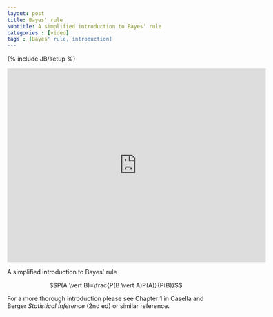 ```yaml
---
layout: post
title: Bayes' rule
subtitle: A simplified introduction to Bayes' rule
categories : [video]
tags : [Bayes' rule, introduction]
---
```

{% include JB/setup %}

<iframe width="600" height="450" src="http://www.youtube.com/embed/m_XdFYOZ6K4?rel=0" frameborder="0" allowfullscreen></iframe>

A simplified introduction to Bayes' rule

$$P(A \vert B)=\frac{P(B \vert A)P(A)}{P(B)}$$

For a more thorough introduction please see Chapter 1 in Casella and Berger _Statistical Inference_ (2nd ed) or similar reference.

